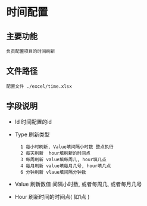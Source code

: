 # 时间配置

## 主要功能

	负责配置项目的时间刷新

## 文件路径

	配置文件 ./excel/time.xlsx

## 字段说明

- Id   时间配置的id
- Type 刷新类型
		
		1 每小时刷新, Value填间隔小时数 整点执行
		2 每天刷新  hour填刷新的时间点
		3 每周刷新 value填每周几, hour填几点
		4 每月刷新 value填每月几号, hour填几点
		6 分钟刷新 vlaue填间隔分钟数

- Value 刷新数值   间隔小时数, 或者每周几, 或者每月几号
- Hour  刷新时间的时间点( 如1点 )